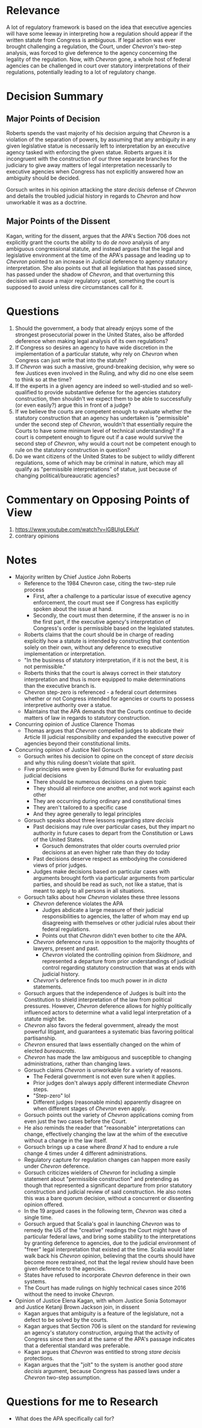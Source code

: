 # Relevance
A lot of regulatory framework is based on the idea that executive agencies will have some leeway in interpreting how a regulation should appear if the written statute from Congress is ambiguous. If legal action was ever brought challenging a regulation, the Court, under *Chevron's* two-step analysis, was forced to give deference to the agency concerning the legality of the regulation. Now, with *Chevron* gone, a whole host of federal agencies can be challenged in court over statutory interpretations of their regulations, potentially leading to a lot of regulatory change.
# Decision Summary
## Major Points of Decision
Roberts spends the vast majority of his decision arguing that *Chevron* is a violation of the separation of powers, by assuming that any ambiguity in any given legislative statue is necessarily left to interpretation by an executive agency tasked with enforcing the given statue. Roberts argues it is incongruent with the construction of our three separate branches for the judiciary to give away matters of legal interpretation necessarily to executive agencies when Congress has not explicitly answered how an ambiguity should be decided.

Gorsuch writes in his opinion attacking the *stare decisis* defense of *Chevron* and details the troubled judicial history in regards to *Chevron* and how unworkable it was as a doctrine.
## Major Points of the Dissent
Kagan, writing for the dissent, argues that the APA's Section 706 does not explicitly grant the courts the ability to do *de novo* analysis of any ambiguous congressional statute, and instead argues that the legal and legislative environment at the time of the APA's passage and leading up to *Chevron* pointed to an increase in Judicial deference to agency statutory interpretation. She also points out that all legislation that has passed since, has passed under the shadow of *Chevron*, and that overturning this decision will cause a major regulatory upset, something the court is supposed to avoid unless dire circumstances call for it.
# Questions
1. Should the government, a body that already enjoys some of the strongest prosecutorial power in the United States, also be afforded deference when making legal analysis of its own regulations?
2. If Congress so desires an agency to have wide discretion in the implementation of a particular statute, why rely on *Chevron* when Congress can just write that into the statute?
3. If *Chevron* was such a massive, ground-breaking decision, why were so few Justices even involved in the Ruling, and why did no one else seem to think so at the time?
4. If the experts in a given agency are indeed so well-studied and so well-qualified to provide substantive defense for the agencies statutory construction, then shouldn't we expect them to be able to successfully (or even easily?) argue this in front of a judge?
5. If we believe the courts are competent enough to evaluate whether the statutory construction that an agency has undertaken is "permissible" under the second step of *Chevron*, wouldn't that essentially require the Courts to have some minimum level of technical understanding? If a court is competent enough to figure out if a case would survive the second step of *Chevron*, why would a court not be competent enough to rule on the statutory construction in question?
6. Do we want citizens of the United States to be subject to wildly different regulations, some of which may be criminal in nature, which may all qualify as "permissible interpretations" of statue, just because of changing political/bureaucratic agencies?
# Commentary on Opposing Points of View
1. https://www.youtube.com/watch?v=lGBUIgLEKuY
2. contrary opinions
# Notes
- Majority written by Chief Justice John Roberts
	- Reference to the 1984 Chevron case, citing the two-step rule process
		- First, after a challenge to a particular issue of executive agency enforcement, the court must see if Congress has explicitly spoken about the issue at hand.
		- Secondly, the court must then determine, if the answer is no in the first part, if the executive agency's interpretation of Congress's order is permissible based on the legislated statutes.
	- Roberts claims that the court should be in charge of reading explicitly how a statute is intended by constructing that contention solely on their own, without any deference to executive implementation or interpretation.
	- "In the business of statutory interpretation, if it is not the best, it is not permissible."
	- Roberts thinks that the court is always correct in their statutory interpretation and thus is more equipped to make determinations than the executive branch is.
	- Chevron step-zero is referenced - a federal court determines whether or not Congress intended for agencies or courts to possess interpretive authority over a statue.
	- Maintains that the APA demands that the Courts continue to decide matters of law in regards to statutory construction.
- Concurring opinion of Justice Clarence Thomas
	- Thomas argues that *Chevron* compelled judges to abdicate their Article III judicial responsibility and expanded the executive power of agencies beyond their constitutional limits.
- Concurring opinion of Justice Neil Gorsuch
	- Gorsuch writes his decision to opine on the concept of *stare decisis* and why this ruling doesn't violate that spirit.
	- Five principles were given by Edmund Burke for evaluating past judicial decisions
		- There should be numerous decisions on a given topic
		- They should all reinforce one another, and not work against each other
		- They are occurring during ordinary and constitutional times
		- They aren't tailored to a specific case
		- And they agree generally to legal principles
	- Gorsuch speaks about three lessons regarding *stare decisis*
		- Past decisions may rule over particular cases, but they impart no authority in future cases to depart from the Constitution or Laws of the United States.
			- Gorsuch demonstrates that older courts overruled prior decisions at an even higher rate than they do today
		- Past decisions deserve respect as embodying the considered views of prior judges.
		- Judges make decisions based on particular cases with arguments brought forth via particular arguments from particular parties, and should be read as such, not like a statue, that is meant to apply to all persons in all situations.
	- Gorsuch talks about how *Chevron* violates these three lessons
		- *Chevron* deference violates the APA
			- Judges abdicate a large measure of their judicial responsibilities to agencies, the latter of whom may end up disagreeing with themselves or other judicial rules about their federal regulations.
			- Points out that *Chevron* didn't even bother to cite the APA.
		- *Chevron* deference runs in opposition to the majority thoughts of lawyers, present and past.
			- *Chevron* violated the controlling opinion from *Skidmore*, and represented a departure from prior understandings of judicial control regarding statutory construction that was at ends with judicial history.
		- *Chevron*'s deference finds too much power in *in dicta* statements.
	- Gorsuch argues that the independence of Judges is built into the Constitution to shield interpretation of the law from political pressures. However, *Chevron* deference allows for highly politically influenced actors to determine what a valid legal interpretation of a statute might be.
	- *Chevron* also favors the federal government, already the most powerful litigant, and guarantees a systematic bias favoring political partisanship.
	- *Chevron* ensured that laws essentially changed on the whim of elected *bureaucrats*.
	- *Chevron* has made the law ambiguous and susceptible to changing administrations, rather than changing laws.
	- Gorsuch claims *Chevron* is unworkable for a variety of reasons.
		- The Federal government is not even sure when it applies.
		- Prior judges don't always apply different intermediate *Chevron* steps.
		- "Step-zero" lol
		- Different judges (reasonable minds) apparently disagree on when different stages of *Chevron* even apply.
	- Gorsuch points out the variety of *Chevron* applications coming from even just the two cases before the Court.
	- He also reminds the reader that "reasonable" interpretations can change, effectively changing the law at the whim of the executive without a change in the law itself.
	- Gorsuch brings up a case where *Brand X* had to endure a rule change 4 times under 4 different administrations.
	- Regulatory capture for regulation changes can happen more easily under *Chevron* deference. 
	- Gorsuch criticizes wielders of *Chevron* for including a simple statement about "permissible construction" and pretending as though that represented a significant departure from prior statutory construction and judicial review of said construction. He also notes this was a bare quorum decision, without a concurrent or dissenting opinion offered.
	- In the 19 argued cases in the following term, *Chevron* was cited a single time.
	- Gorsuch argued that Scalia's goal in launching *Chevron* was to remedy the US of the "creative" readings the Court might have of particular federal laws, and bring some stability to the interpretations by granting deference to agencies, due to the judicial environment of "freer" legal interpretation that existed at the time. Scalia would later walk back his *Chevron* opinion, believing that the courts should have become more restrained, not that the legal review should have been given deference to the agencies.
	- States have refused to incorporate *Chevron* deference in their own systems.
	- The Court has made rulings on highly technical cases since 2016 without the need to invoke *Chevron*.
- Opinion of Justice Elena Kagan, with whom Justice Sonia Sotomayor and Justice Ketanji Brown Jackson join, in dissent
	- Kagan argues that ambiguity is a feature of the legislature, not a defect to be solved by the courts.
	- Kagan argues that Section 706 is silent on the standard for reviewing an agency's statutory construction, arguing that the activity of Congress since then and at the same of the APA's passage indicates that a deferential standard was preferable.
	- Kagan argues that *Chevron* was entitled to strong *stare decisis* protections.
	- Kagan argues that the "jolt" to the system is another good *stare decisis* argument, because Congress has passed laws under a *Chevron* two-step assumption.
# Questions for me to Research
- What does the APA specifically call for?